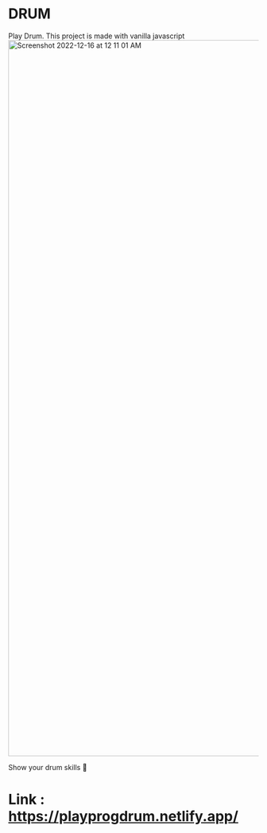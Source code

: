 # DRUM
Play Drum. This project is made with vanilla javascript
<img width="1440" alt="Screenshot 2022-12-16 at 12 11 01 AM" src="https://user-images.githubusercontent.com/49307371/207946637-e5e8facb-845c-4f0e-9ffe-6aa952d21598.png">

 Show your drum skills :metal:
 # Link : https://playprogdrum.netlify.app/
